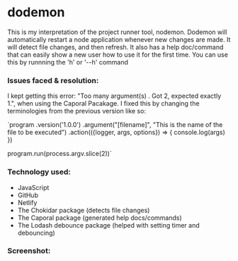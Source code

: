 # dodemon
 This is my interpretation of the project runner tool, nodemon. Dodemon will automatically restart a node application whenever new changes are made. It will detect file changes, and then refresh. It also has a help doc/command that can easily show a new user how to use it for the first time. You can use this by runnning the 'h' or '--h' command

 <h3>Issues faced & resolution:</h3>
 I kept getting this error: "Too many argument(s) . Got 2, expected exactly 1.", when using the Caporal Pacakage. I fixed this by changing the terminologies from the previous version like so:
 
 `program
    .version('1.0.0')
    .argument("[filename]", "This is the name of the file to be executed")
    .action(({logger, args, options}) => {
        console.log(args)
    })

program.run(process.argv.slice(2))`


<h3>Technology used:</h3>

- JavaScript
- GitHub
- Netlify
- The Chokidar package (detects file changes)
- The Caporal package (generated help docs/commands)
- The Lodash debounce package (helped with setting timer and debouncing)



<h3>Screenshot:</h3>
